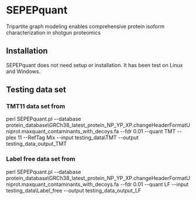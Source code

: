 # SEPEPquant
 Tripartite graph modeling enables comprehensive protein isoform characterization in shotgun proteomics

##

## Installation

SEPEPquant does not need setup or installation. It has been test on Linux and Windows.

## Testing data set

### TMT11   data set from 
perl SEPEPquant.pl --database protein_database\GRCh38_latest_protein_NP_YP_XP.changeHeaderFormatUniprot.maxquant_contaminants_with_decoys.fa --fdr 0.01 --quant TMT --plex 11 --RefTag Mix --input testing_data\TMT --output testing_data_output_TMT

### Label free data set from 
perl SEPEPquant.pl --database protein_database\GRCh38_latest_protein_NP_YP_XP.changeHeaderFormatUniprot.maxquant_contaminants_with_decoys.fa --fdr 0.01 --quant LF --input testing_data\Label_free --output testing_data_output_LF



